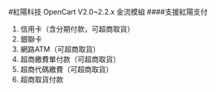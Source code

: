 #紅陽科技 OpenCart V2.0~2.2.x 金流模組
####支援紅陽支付
1. 信用卡（含分期付款，可超商取貨）
2. 銀聯卡
3. 網路ATM（可超商取貨）
4. 超商繳費單付款（可超商取貨）
5. 超商代碼繳費（可超商取貨）
6. 超商取貨付款